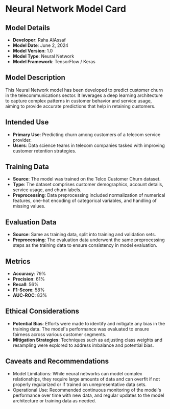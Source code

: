 # Neural Network Model Card

## Model Details
- **Developer**: Raha AlAssaf
- **Model Date**: June 2, 2024
- **Model Version**: 1.0
- **Model Type**: Neural Network
- **Model Framework**: TensorFlow / Keras

## Model Description
This Neural Network model has been developed to predict customer churn in the telecommunications sector. It leverages a deep learning architecture to capture complex patterns in customer behavior and service usage, aiming to provide accurate predictions that help in retaining customers.

## Intended Use
- **Primary Use**: Predicting churn among customers of a telecom service provider.
- **Users**: Data science teams in telecom companies tasked with improving customer retention strategies.

## Training Data
- **Source**: The model was trained on the Telco Customer Churn dataset.
- **Type**: The dataset comprises customer demographics, account details, service usage, and churn labels.
- **Preprocessing**: Data preprocessing included normalization of numerical features, one-hot encoding of categorical variables, and handling of missing values.

## Evaluation Data
- **Source**: Same as training data, split into training and validation sets.
- **Preprocessing**: The evaluation data underwent the same preprocessing steps as the training data to ensure consistency in model evaluation.

## Metrics
- **Accuracy**: 79%
- **Precision**: 61%
- **Recall**: 56%
- **F1-Score**: 58%
- **AUC-ROC**: 83%

## Ethical Considerations
- **Potential Bias**: Efforts were made to identify and mitigate any bias in the training data. The model's performance was evaluated to ensure fairness across various customer segments.
- **Mitigation Strategies**: Techniques such as adjusting class weights and resampling were explored to address imbalance and potential bias.

## Caveats and Recommendations
- Model Limitations: While neural networks can model complex relationships, they require large amounts of data and can overfit if not properly regularized or if trained on unrepresentative data sets.
- Operational Use: Recommended continuous monitoring of the model's performance over time with new data, and regular updates to the model architecture or training data as needed.

